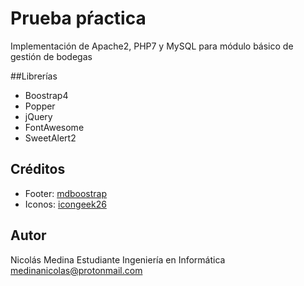 # Prueba pŕactica
Implementación de Apache2, PHP7 y MySQL para módulo básico de gestión de bodegas

##Librerías
- Boostrap4
- Popper
- jQuery
- FontAwesome
- SweetAlert2

## Créditos
- Footer: [mdboostrap](http://www.mdboosrap.com)
- Iconos: [icongeek26](https://www.flaticon.com/authors/icongeek26)

## Autor
Nicolás Medina
Estudiante Ingeniería en Informática
medinanicolas@protonmail.com

